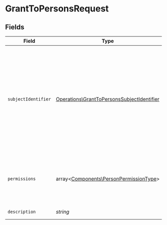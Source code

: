 # GrantToPersonsRequest


## Fields

| Field                                                                                                                                                                      | Type                                                                                                                                                                       | Required                                                                                                                                                                   | Description                                                                                                                                                                |
| -------------------------------------------------------------------------------------------------------------------------------------------------------------------------- | -------------------------------------------------------------------------------------------------------------------------------------------------------------------------- | -------------------------------------------------------------------------------------------------------------------------------------------------------------------------- | -------------------------------------------------------------------------------------------------------------------------------------------------------------------------- |
| `subjectIdentifier`                                                                                                                                                        | [Operations\GrantToPersonsSubjectIdentifier](../../Models/Operations/GrantToPersonsSubjectIdentifier.md)                                                                   | :heavy_check_mark:                                                                                                                                                         | Identyfikator osoby fizycznej.<br/>\| Type \| Value \|<br/>\| --- \| --- \|<br/>\| Nip \| 10 cyfrowy numer NIP \|<br/>\| Pesel \| 11 cyfrowy numer PESEL \|<br/>\| Fingerprint \| Odcisk palca certyfikatu \| |
| `permissions`                                                                                                                                                              | array<[Components\PersonPermissionType](../../Models/Components/PersonPermissionType.md)>                                                                                  | :heavy_check_mark:                                                                                                                                                         | Lista nadawanych uprawnień. Każda wartość może wystąpić tylko raz.                                                                                                         |
| `description`                                                                                                                                                              | *string*                                                                                                                                                                   | :heavy_check_mark:                                                                                                                                                         | Opis uprawnienia                                                                                                                                                           |